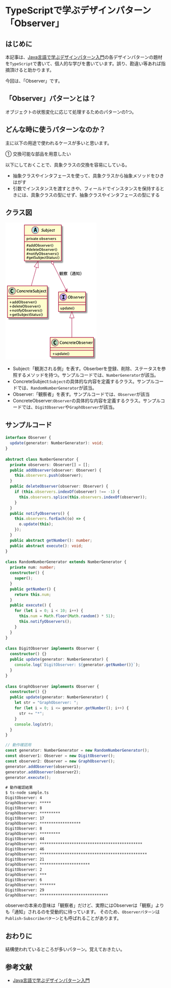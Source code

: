 # TypeScriptで学ぶデザインパターン「Observer」
## はじめに
本記事は、[Java言語で学ぶデザインパターン入門](https://www.amazon.co.jp/%E5%A2%97%E8%A3%9C%E6%94%B9%E8%A8%82%E7%89%88-Java%E8%A8%80%E8%AA%9E%E3%81%A7%E5%AD%A6%E3%81%B6%E3%83%87%E3%82%B6%E3%82%A4%E3%83%B3%E3%83%91%E3%82%BF%E3%83%BC%E3%83%B3%E5%85%A5%E9%96%80-%E7%B5%90%E5%9F%8E-%E6%B5%A9-ebook/dp/B00I8ATHGW/ref=sr_1_1?__mk_ja_JP=%E3%82%AB%E3%82%BF%E3%82%AB%E3%83%8A&dchild=1&keywords=Java%E8%A8%80%E8%AA%9E%E3%81%A7%E5%AD%A6%E3%81%B6%E3%83%87%E3%82%B6%E3%82%A4%E3%83%B3%E3%83%91%E3%82%BF%E3%83%BC%E3%83%B3%E5%85%A5%E9%96%80&qid=1588525185&sr=8-1)の各デザインパターンの題材を`TypeScript`で書いて、個人的な学びを書いています。誤り、勘違い等あれば指摘頂けると助かります。  
  
今回は、「Observer」です。  

## 「Observer」パターンとは？
オブジェクトの状態変化に応じて処理するためのパターンの1つ。

## どんな時に使うパターンなのか？
主に以下の用途で使われるケースが多いと思います。  
  
① 交換可能な部品を用意したい

以下にしておくことで、具象クラスの交換を容易にしている。
- 抽象クラスやインタフェースを使って、具象クラスから抽象メソッドをひきはがす
- 引数でインスタンスを渡すときや、フィールドでインスタンスを保持するときには、具象クラスの型にせず、抽象クラスやインタフェースの型にする

## クラス図
![ObserverClassDiagram](https://github.com/Kodak4400/DesignPattern/blob/master/Observer/Observer.png)

- Subject:「観測される側」を表す。Obserberを登録、削除、ステータスを参照するメソッドを持つ。サンプルコードでは、`NumberGenerator`が該当。
- ConcreteSubject:`Subject`の具体的な内容を定義するクラス。サンプルコードでは、`RandomNumberGenerator`が該当。
- Observer:「観察者」を表す。サンプルコードでは、`Observer`が該当
- ConcreteObserver:`Observer`の具体的な内容を定義するクラス。サンプルコードでは、`DigitObserver`や`GraphObserver`が該当。

## サンプルコード
```TypeScript:Observer.ts
interface Observer {
  update(generator: NumberGenerator): void;
}

abstract class NumberGenerator {
  private observers: Observer[] = [];
  public addObserver(observer: Observer) {
    this.observers.push(observer);
  }
  public deleteObserver(observer: Observer) {
    if (this.observers.indexOf(observer) !== -1) {
      this.observers.splice(this.observers.indexOf(observer));
    }
  }
  public notifyObservers() {
    this.observers.forEach((o) => {
      o.update(this);
    });
  }
  public abstract getNumber(): number;
  public abstract execute(): void;
}

class RandomNumberGenerator extends NumberGenerator {
  private num: number;
  constructor() {
    super();
  }
  public getNumber() {
    return this.num;
  }
  public execute() {
    for (let i = 0; i < 10; i++) {
      this.num = Math.floor(Math.random() * 51);
      this.notifyObservers();
    }
  }
}

class DigitObserver implements Observer {
  constructor() {}
  public update(generator: NumberGenerator) {
    console.log(`DigitObserver: ${generator.getNumber()}`);
  }
}

class GraphObserver implements Observer {
  constructor() {}
  public update(generator: NumberGenerator) {
    let str = "GraphObserver: ";
    for (let i = 0; i <= generator.getNumber(); i++) {
      str += "*";
    }
    console.log(str);
  }
}
```

```TypeScript:Main.ts
// 動作確認用
const generator: NumberGenerator = new RandomNumberGenerator();
const observer1: Observer = new DigitObserver();
const observer2: Observer = new GraphObserver();
generator.addObserver(observer1);
generator.addObserver(observer2);
generator.execute();
```

```shell:動作確認結果
# 動作確認結果
$ ts-node sample.ts 
DigitObserver: 4
GraphObserver: *****
DigitObserver: 8
GraphObserver: *********
DigitObserver: 17
GraphObserver: ******************
DigitObserver: 8
GraphObserver: *********
DigitObserver: 44
GraphObserver: *********************************************
DigitObserver: 46
GraphObserver: ***********************************************
DigitObserver: 21
GraphObserver: **********************
DigitObserver: 2
GraphObserver: ***
DigitObserver: 6
GraphObserver: *******
DigitObserver: 29
GraphObserver: ******************************
```
  
observerの本来の意味は「観察者」だけど、実際にはObserverは「観察」よりも「通知」されるのを受動的に待っています。
そのため、`Observerパターン`は`Publish-Subscribeパターン`とも呼ばれることがあります。

## おわりに
結構使われているところが多いパターン。覚えておきたい。

## 参考文献
- [Java言語で学ぶデザインパターン入門](https://www.amazon.co.jp/%E5%A2%97%E8%A3%9C%E6%94%B9%E8%A8%82%E7%89%88-Java%E8%A8%80%E8%AA%9E%E3%81%A7%E5%AD%A6%E3%81%B6%E3%83%87%E3%82%B6%E3%82%A4%E3%83%B3%E3%83%91%E3%82%BF%E3%83%BC%E3%83%B3%E5%85%A5%E9%96%80-%E7%B5%90%E5%9F%8E-%E6%B5%A9-ebook/dp/B00I8ATHGW/ref=sr_1_1?__mk_ja_JP=%E3%82%AB%E3%82%BF%E3%82%AB%E3%83%8A&dchild=1&keywords=Java%E8%A8%80%E8%AA%9E%E3%81%A7%E5%AD%A6%E3%81%B6%E3%83%87%E3%82%B6%E3%82%A4%E3%83%B3%E3%83%91%E3%82%BF%E3%83%BC%E3%83%B3%E5%85%A5%E9%96%80&qid=1588525185&sr=8-1)

